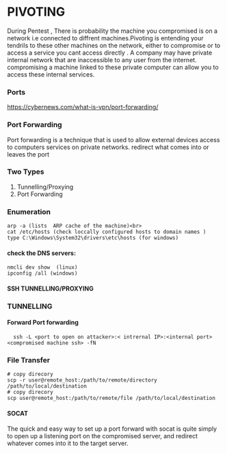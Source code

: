 # PIVOTING
During Pentest , There is probability the machine you compromised is on a network i.e connected to diffrent machines.Pivoting is entending your tendrils to these other machines on the network, either to compromise or to access a service you cant access directly . A company may have private internal network that are inaccessible to any user from the internet. compromising a machine linked to these private computer can allow you to access these internal services.

### Ports
<https://cybernews.com/what-is-vpn/port-forwarding/>

### Port Forwarding
Port forwarding is a technique that is used to allow external devices access to computers services on private networks. redirect what comes into or leaves the port 

### Two Types 
  1. Tunnelling/Proxying
  2. Port Forwarding

### Enumeration
    arp -a (lists  ARP cache of the machine)<br>
    cat /etc/hosts (check loccally configured hosts to domain names )
    type C:\Windows\System32\drivers\etc\hosts (for windows) 
  #### check the DNS servers:
    nmcli dev show  (linux)
    ipconfig /all (windows)
   
   
 #### SSH TUNNELLING/PROXYING 
 
  ### TUNNELLING 
  
 #### Forward Port forwarding
      ssh -L <port to open on attacker>:< intrernal IP>:<internal port> <compromised machine ssh> -fN

 ### File Transfer
  ```
  # copy direcory
  scp -r user@remote_host:/path/to/remote/directory /path/to/local/destination
  # copy direcory
  scp user@remote_host:/path/to/remote/file /path/to/local/destination
  ```
  
 #### SOCAT
 The quick and easy way to set up a port forward with socat is quite simply to open up a listening port on the compromised server, and redirect whatever comes into it to the target server.
      
 
  

